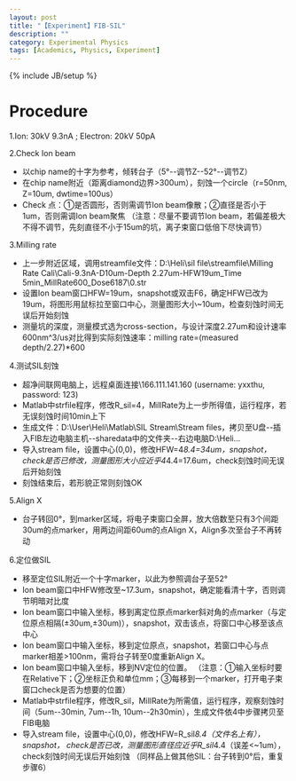 ```yaml
---
layout: post
title: "【Experiment】FIB-SIL"
description: ""
category: Experimental Physics
tags: [Academics, Physics, Experiment]
---
```

{% include JB/setup %}

# Procedure

1.Ion: 30kV  9.3nA ; Electron: 20kV  50pA

2.Check Ion beam
* 以chip name的十字为参考，倾转台子（5°--调节Z--52°--调节Z）
* 在chip name附近（距离diamond边界>300um），刻蚀一个circle（r=50nm, Z=10um, dwtime=100us）
* Check 点：①是否圆形，否则需调节Ion beam像散；②直径是否小于1um，否则需调Ion beam聚焦
（注意：尽量不要调节Ion beam，若偏差极大不得不调节，先刻直径不小于15um的坑，离子束窗口低倍下尽快调节）

3.Milling rate
* 上一步附近区域，调用streamfile文件：D:\Heli\sil file\streamfile\Milling Rate Cali\Cali-9.3nA-D10um-Depth 2.27um-HFW19um_Time 5min_MillRate600_Dose6187\0.str
* 设置Ion beam窗口HFW=19um，snapshot或双击F6，确定HFW已改为19um，将图形用鼠标拉至窗口中心，测量图形大小~10um，检查刻蚀时间无误后开始刻蚀
* 测量坑的深度，测量模式选为cross-section，与设计深度2.27um和设计速率600nm^3/us对比得到实际刻蚀速率：milling rate=(measured depth/2.27)*600

4.测试SIL刻蚀
* 超净间联网电脑上，远程桌面连接\166.111.141.160 (username: yxxthu, password: 123)
* Matlab中strfile程序，修改R_sil=4，MillRate为上一步所得值，运行程序，若无误刻蚀时间10min上下
* 生成文件：D:\User\Heli\Matlab\SIL Stream\Stream files，拷贝至U盘--插入FIB左边电脑主机--sharedata中的文件夹--右边电脑D:\Heli...
* 导入stream file，设置中心(0,0)，修改HFW=4*8.4=34um，snapshot， check是否已修改，测量图形大小应近乎4*4.4=17.6um，check刻蚀时间无误后开始刻蚀
* 刻蚀结束后，若形貌正常则刻蚀OK

5.Align X
* 台子转回0°，到marker区域，将电子束窗口全屏，放大倍数至只有3个间距30um的点marker，用两边间距60um的点Align X，Align多次至台子不再转动

6.定位做SIL
* 移至定位SIL附近一个十字marker，以此为参照调台子至52°
* Ion beam窗口中HFW修改至~17.3um，snapshot，确定能看清十字，否则调节明暗对比度
* Ion beam窗口中输入坐标，移到离定位原点marker斜对角的点marker（与定位原点相隔(±30um,±30um)），snapshot，双击该点，将窗口中心移至该点中心
* Ion beam窗口中输入坐标，移到定位原点，snapshot，若窗口中心与点marker相差>100nm，需将台子转至0度重新Align X。
* Ion beam窗口中输入坐标，移到NV定位的位置。
       （注意：①输入坐标时要在Relative下；②坐标正负和单位mm；③每移到一个marker，打开电子束窗口check是否为想要的位置）
* Matlab中strfile程序，修改R_sil，MillRate为所需值，运行程序，观察刻蚀时间（5um--30min, 7um--1h, 10um--2h30min），生成文件依4中步骤拷贝至FIB电脑
* 导入stream file，设置中心(0,0)，修改HFW=R_sil*8.4（文件名上有），snapshot， check是否已改，测量图形直径应近乎R_sil*4.4（误差<~1um），check刻蚀时间无误后开始刻蚀
     （同样品上做其他SIL：台子转到0°后，重复步骤6）